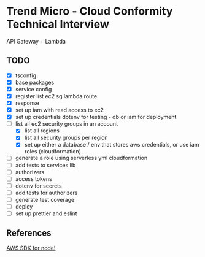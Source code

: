 # Trend Micro - Cloud Conformity Technical Interview
API Gateway + Lambda


## TODO
- [x] tsconfig
- [x] base packages
- [x] service config
- [x] register list ec2 sg lambda route
- [x] response
- [x] set up iam with read access to ec2
- [x] set up credentials dotenv for testing - db or iam for deployment
- [ ] list all ec2 security groups in an account
    - [x] list all regions
    - [x] list all security groups per region
    - [x] set up either a database / env that stores aws credentials, or use iam roles (cloudformation)
- [ ] generate a role using serverless yml cloudformation
- [ ] add tests to services lib
- [ ] authorizers
- [ ] access tokens
- [ ] dotenv for secrets
- [ ] add tests for authorizers
- [ ] generate test coverage
- [ ] deploy
- [ ] set up prettier and eslint

## References
[AWS SDK for node!](https://docs.amazonaws.cn/en_us/sdk-for-javascript/v2/developer-guide/getting-started-nodejs.html)